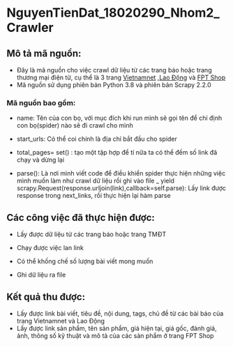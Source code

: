 # NguyenTienDat_18020290_Nhom2_Crawler
## Mô tả mã nguồn:
* Đây là mã nguồn cho việc crawl dữ liệu từ các trang báo hoặc trang thương mại điện tử, cụ thể là 3 trang [Vietnamnet](https://vietnamnet.vn/)
,[Lao Động](https://laodong.vn/) và [FPT Shop](https://fptshop.com.vn/)
* Mã nguồn sử dụng phiên bản Python 3.8 và phiên bản Scrapy 2.2.0
### Mã nguồn bao gồm:
* name: Tên của con bọ, với mục đích khi run mình sẽ gọi tên để chỉ định con bọ(spider) nào sẽ đi crawl cho mình
- start_urls: Có thể coi chính là địa chỉ bắt đầu cho spider
* total_pages= set() : tạo một tập hợp để tí nữa ta có thể đếm số link đã chạy và dừng lại
+ parse(): Là nơi mình viết code để điều khiển spider thực hiện những việc mình muốn làm như crawl dữ liệu rồi ghi vào file
_ yield scrapy.Request(response.urljoin(link),callback=self.parse): Lấy link được response trong next_links, rồi thực hiện lại hàm parse

## Các công việc đã thực hiện được:
* Lấy được dữ liệu từ các trang báo hoặc trang TMĐT
- Chạy được việc lan link
+ Có thể khống chế số lượng bài viết mong muốn
- Ghi dữ liệu ra file

## Kết quả thu được:
- Lấy được link bài viết, tiêu đề, nội dung, tags, chủ đề từ các bài báo của trang Vietnamnet và Lao Động
- Lấy được link sản phẩm, tên sản phẩm, giá hiện tại, giá gốc, đánh giá, ảnh, thông số kỹ thuật và mô tả của các sản phẩm ở trang FPT Shop
